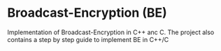 # Broadcast-Encryption (BE)
Implementation of Broadcast-Encryption in C++ anc C. The project also contains a step by step guide to implement BE in C++/C
